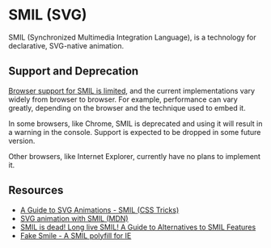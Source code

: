# SMIL (SVG)

SMIL (Synchronized Multimedia Integration Language), is a technology for declarative, SVG-native animation.

## Support and Deprecation

[Browser support for SMIL is limited](http://caniuse.com/#feat=svg-smil), and the current implementations vary widely from browser to browser. For example, performance can vary greatly, depending on the browser and the technique used to embed it.

In some browsers, like Chrome, SMIL is deprecated and using it will result in a warning in the console. Support is expected to be dropped in some future version.

Other browsers, like Internet Explorer, currently have no plans to implement it.

## Resources
* [A Guide to SVG Animations - SMIL (CSS Tricks)](https://css-tricks.com/guide-svg-animations-smil/)
* [SVG animation with SMIL (MDN)](https://developer.mozilla.org/en-US/docs/Web/SVG/SVG_animation_with_SMIL)
* [SMIL is dead! Long live SMIL! A Guide to Alternatives to SMIL Features](https://css-tricks.com/smil-is-dead-long-live-smil-a-guide-to-alternatives-to-smil-features/)
* [Fake Smile - A SMIL polyfill for IE](https://leunen.me/fakesmile/)
